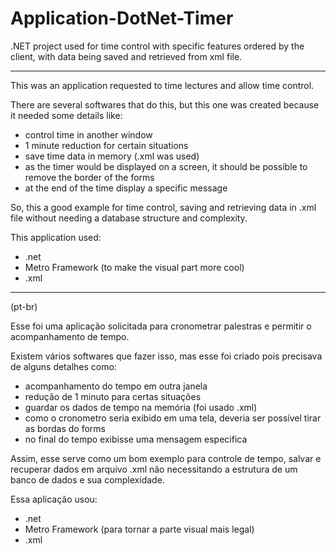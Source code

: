 # Application-DotNet-Timer
  .NET project used for time control with specific features ordered by the client, with data being saved and retrieved from xml file.
  
  ***
  
This was an application requested to time lectures and allow time control.

There are several softwares that do this, but this one was created because it needed some details like:
* control time in another window
* 1 minute reduction for certain situations
* save time data in memory (.xml was used)
* as the timer would be displayed on a screen, it should be possible to remove the border of the forms
* at the end of the time display a specific message

So, this a good example for time control, saving and retrieving data in .xml file without needing a database structure and complexity.

This application used:
* .net
* Metro Framework (to make the visual part more cool)
* .xml
      
***

(pt-br)

Esse foi uma aplicação solicitada para cronometrar palestras e permitir o acompanhamento de tempo.

Existem vários softwares que fazer isso, mas esse foi criado pois precisava de alguns detalhes como:

* acompanhamento do tempo em outra janela
* redução de 1 minuto para certas situações
* guardar os dados de tempo na memória (foi usado .xml)
* como o cronometro seria exibido em uma tela, deveria ser possível tirar as bordas do forms
* no final do tempo exibisse uma mensagem especifica 	

Assim, esse serve como um bom exemplo para controle de tempo, salvar e recuperar dados em arquivo .xml não necessitando a estrutura de um banco de dados e sua complexidade.

Essa aplicação usou:
* .net
* Metro Framework (para tornar a parte visual mais legal) 
* .xml

